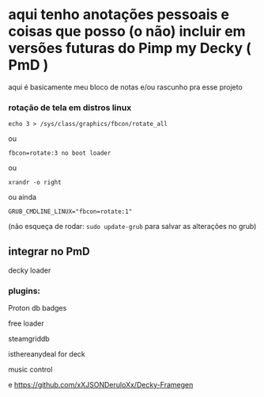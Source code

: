 # aqui tenho anotações pessoais e coisas que posso (o não) incluir em versões futuras do Pimp my Decky ( PmD )
aqui é basicamente meu bloco de notas e/ou rascunho pra esse projeto

<!-- 
!#CTRL+E cria ``isso``
-->


### rotação de tela em distros linux

``echo 3 > /sys/class/graphics/fbcon/rotate_all``

ou

``fbcon=rotate:3 no boot loader``

ou 

``xrandr -o right``

ou ainda

``GRUB_CMDLINE_LINUX="fbcon=rotate:1"``

(não esqueça de rodar: ``sudo update-grub`` para salvar as alterações no grub)


## integrar no PmD

decky loader

### plugins:

Proton db badges

free loader

steamgriddb

isthereanydeal for deck

music control

e https://github.com/xXJSONDeruloXx/Decky-Framegen
